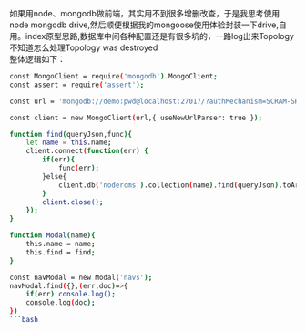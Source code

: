 如果用node、mongodb做前端，其实用不到很多增删改查，于是我思考使用node mongodb drive,然后顺便根据我的mongoose使用体验封装一下drive,自用。index原型思路,数据库中间各种配置还是有很多坑的，一路log出来Topology不知道怎么处理Topology was destroyed  
整体逻辑如下：
```bash
const MongoClient = require('mongodb').MongoClient;
const assert = require('assert');

const url = 'mongodb://demo:pwd@localhost:27017/?authMechanism=SCRAM-SHA-1&authSource=database';

const client = new MongoClient(url,{ useNewUrlParser: true });

function find(queryJson,func){
    let name = this.name;
    client.connect(function(err) {
        if(err){
            func(err);
        }else{
            client.db('nodercms').collection(name).find(queryJson).toArray(func)
        }
        client.close();
    });
} 

function Modal(name){
    this.name = name;
    this.find = find;
}

const navModal = new Modal('navs');
navModal.find({},(err,doc)=>{
    if(err) console.log();
    console.log(doc);        
})
```bash

